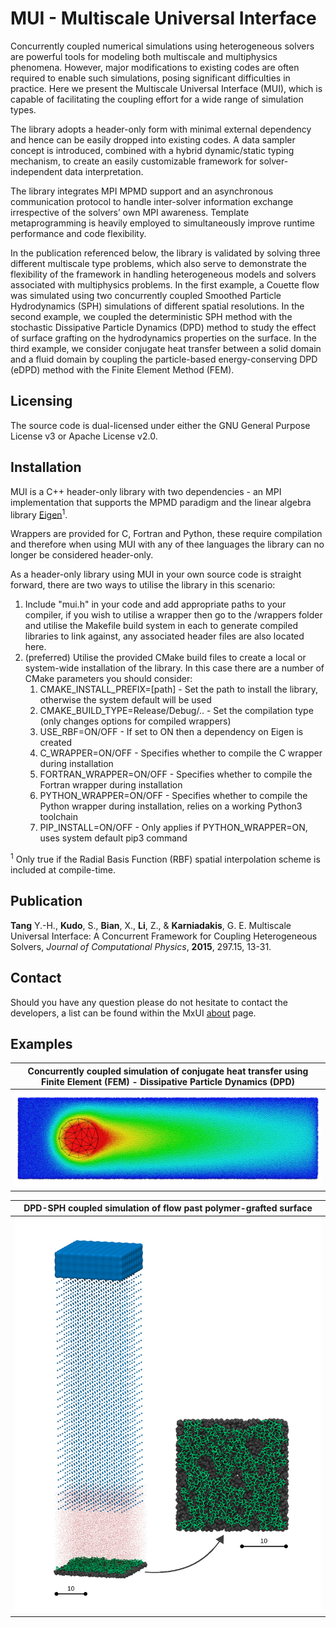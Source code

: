 # MUI - Multiscale Universal Interface
Concurrently coupled numerical simulations using heterogeneous solvers are powerful tools for modeling both multiscale and multiphysics phenomena. However, major modifications to existing codes are often required to enable such simulations, posing significant difficulties in practice. Here we present the Multiscale Universal Interface (MUI), which is capable of facilitating the coupling effort for a wide range of simulation types. 

The library adopts a header-only form with minimal external dependency and hence can be easily dropped into existing codes. A data sampler concept is introduced, combined with a hybrid dynamic/static typing mechanism, to create an easily customizable framework for solver-independent data interpretation. 

The library integrates MPI MPMD support and an asynchronous communication protocol to handle inter-solver information exchange irrespective of the solvers’ own MPI awareness. Template metaprogramming is heavily employed to simultaneously improve runtime performance and code flexibility. 

In the publication referenced below, the library is validated by solving three different multiscale type problems, which also serve to demonstrate the flexibility of the framework in handling heterogeneous models and solvers associated with multiphysics problems. In the first example, a Couette flow was simulated using two concurrently coupled Smoothed Particle Hydrodynamics (SPH) simulations of different spatial resolutions. In the second example, we coupled the deterministic SPH method with the stochastic Dissipative Particle Dynamics (DPD) method to study the effect of surface grafting on the hydrodynamics properties on the surface. In the third example, we consider conjugate heat transfer between a solid domain and a fluid domain by coupling the particle-based energy-conserving DPD (eDPD) method with the Finite Element Method (FEM).

## Licensing

The source code is dual-licensed under either the GNU General Purpose License v3 or Apache License v2.0.

## Installation

MUI is a C++ header-only library with two dependencies - an MPI implementation that supports the MPMD paradigm and the linear algebra library <a href="https://gitlab.com/libeigen/eigen.git" target="_blank">Eigen</a><sup>1</sup>. 

Wrappers are provided for C, Fortran and Python, these require compilation and therefore when using MUI with any of thee languages the library can no longer be considered header-only.

As a header-only library using MUI in your own source code is straight forward, there are two ways to utilise the library in this scenario:

1. Include "mui.h" in your code and add appropriate paths to your compiler, if you wish to utilise a wrapper then go to the /wrappers folder and utilise the Makefile build system in each to generate compiled libraries to link against, any associated header files are also located here.
2. (preferred) Utilise the provided CMake build files to create a local or system-wide installation of the library. In this case there are a number of CMake parameters you should consider:
	1. CMAKE_INSTALL_PREFIX=[path] - Set the path to install the library, otherwise the system default will be used
	2. CMAKE_BUILD_TYPE=Release/Debug/.. - Set the compilation type (only changes options for compiled wrappers)
	3. USE_RBF=ON/OFF - If set to ON then a dependency on Eigen is created
	4. C_WRAPPER=ON/OFF - Specifies whether to compile the C wrapper during installation
	5. FORTRAN_WRAPPER=ON/OFF - Specifies whether to compile the Fortran wrapper during installation
	6. PYTHON_WRAPPER=ON/OFF - Specifies whether to compile the Python wrapper during installation, relies on a working Python3 toolchain
	7. PIP_INSTALL=ON/OFF - Only applies if PYTHON_WRAPPER=ON, uses system default pip3 command

<sup>1</sup> Only true if the Radial Basis Function (RBF) spatial interpolation scheme is included at compile-time.

## Publication

**Tang** Y.-H., **Kudo**, S., **Bian**, X., **Li**, Z., & **Karniadakis**, G. E. Multiscale Universal Interface: A Concurrent Framework for Coupling Heterogeneous Solvers, *Journal of Computational Physics*, **2015**, 297.15, 13-31.

## Contact

Should you have any question please do not hesitate to contact the developers, a list can be found within the MxUI <a href="https://mxui.github.io/about.html" target="_blank">about</a> page.

## Examples

| Concurrently coupled simulation of conjugate heat transfer using Finite Element (FEM) - Dissipative Particle Dynamics (DPD) |
|:------------------------------------------------------------------------------------------------------------------:|
| <img src='doc/resources/fem-dpd.jpg' width='1080px'/>                                                                           |

| DPD-SPH coupled simulation of flow past polymer-grafted surface |
|:------------------------------------------------------------------------------------------------------------------:|
|<img src='doc/resources/graft.jpg' width='720px'/>|
